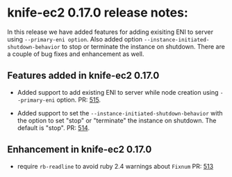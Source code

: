 <!---
This file is reset every time a new release is done. The contents of this file are for the currently unreleased version.

Example Note:

## Example Heading
Details about the thing that changed that needs to get included in the Release Notes in markdown.
-->

# knife-ec2 0.17.0 release notes:
In this release we have added features for adding exisiting ENI to server using `--primary-eni option`. Also added option `--instance-initiated-shutdown-behavior` to stop or terminate the instance on shutdown. There are a couple of bug fixes and enhancement as well.

## Features added in knife-ec2 0.17.0

* Added support to add existing ENI to server while node creation using `--primary-eni` option. PR: [515](https://github.com/chef/knife-ec2/pull/515).

* Added support to set the `--instance-initiated-shutdown-behavior` with the option to set "stop" or "terminate" the instance on shutdown. The default is "stop". PR: [514](https://github.com/chef/knife-ec2/pull/514).


## Enhancement in knife-ec2 0.17.0

* require `rb-readline` to avoid ruby 2.4 warnings about `Fixnum` PR: [513](https://github.com/chef/knife-ec2/pull/513)